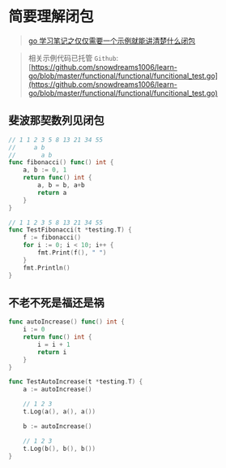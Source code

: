 # 简要理解闭包

> [go 学习笔记之仅仅需要一个示例就能讲清楚什么闭包](https://mp.weixin.qq.com/s/ZIIBvCuDgrsdNbQXBeAR9A)

> 相关示例代码已托管 `Github`: [https://github.com/snowdreams1006/learn-go/blob/master/functional/functional/funcitional_test.go](https://github.com/snowdreams1006/learn-go/blob/master/functional/functional/funcitional_test.go)

## 斐波那契数列**见闭包**

```go
// 1 1 2 3 5 8 13 21 34 55
//     a b
//       a b
func fibonacci() func() int {
    a, b := 0, 1
    return func() int {
        a, b = b, a+b
        return a
    }
}

// 1 1 2 3 5 8 13 21 34 55 
func TestFibonacci(t *testing.T) {
    f := fibonacci()
    for i := 0; i < 10; i++ {
        fmt.Print(f(), " ")
    }
    fmt.Println()
}
```

## **不老不死**是福还是祸

```go
func autoIncrease() func() int {
    i := 0
    return func() int {
        i = i + 1
        return i
    }
}

func TestAutoIncrease(t *testing.T) {
    a := autoIncrease()

    // 1 2 3
    t.Log(a(), a(), a())

    b := autoIncrease()

    // 1 2 3
    t.Log(b(), b(), b())
}
```
